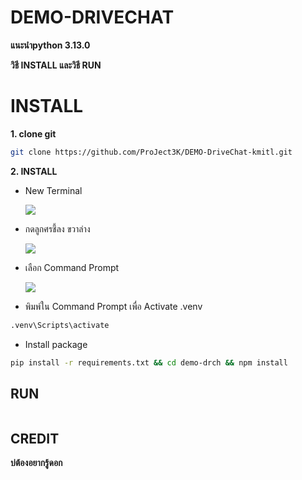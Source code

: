 # DEMO-DRIVECHAT

**แนะนำpython 3.13.0**

**วิธี INSTALL และวิธี RUN**


# INSTALL 

**1. clone git**
``` bash
git clone https://github.com/ProJect3K/DEMO-DriveChat-kmitl.git
```

**2. INSTALL**

- New Terminal

  ![](https://drive.google.com/uc?export=view&id=1gwGcJBp5f_Q9fQ0luyI69tcrecogdFR_)

- กดลูกศรชี้ลง ขวาล่าง

  ![](https://drive.google.com/uc?export=view&id=1HWHTPN_ONdrvHMZGHvA86bGT87-Xr4MH)

- เลือก Command Prompt

  ![](https://drive.google.com/uc?export=view&id=1VflNrATWNsp8vaRnsAH2XxBQJqHTjuw1)

 
 - พิมพ์ใน Command Prompt เพื่อ Activate .venv
``` bash
.venv\Scripts\activate
```
 
 - Install package
``` bash
pip install -r requirements.txt && cd demo-drch && npm install
```




## RUN

``` bash

```

## CREDIT
**บ่ต้องอยากรู้ดอก**
